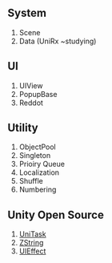 ## System
1. Scene
2. Data (UniRx ~studying)

## UI
1. UIView
2. PopupBase
3. Reddot

## Utility
1. ObjectPool
2. Singleton
3. Prioiry Queue
4. Localization
5. Shuffle
6. Numbering

## Unity Open Source
1. [UniTask](https://github.com/Cysharp/UniTask)
2. [ZString](https://github.com/Cysharp/ZString)
3. [UIEffect](https://github.com/mob-sakai/UIEffect)
